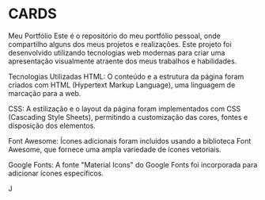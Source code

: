 # CARDS
 
Meu Portfólio
Este é o repositório do meu portfólio pessoal, onde compartilho alguns dos meus projetos e realizações. Este projeto foi desenvolvido utilizando tecnologias web modernas para criar uma apresentação visualmente atraente dos meus trabalhos e habilidades.

Tecnologias Utilizadas
HTML: O conteúdo e a estrutura da página foram criados com HTML (Hypertext Markup Language), uma linguagem de marcação para a web.

CSS: A estilização e o layout da página foram implementados com CSS (Cascading Style Sheets), permitindo a customização das cores, fontes e disposição dos elementos.

Font Awesome: Ícones adicionais foram incluídos usando a biblioteca Font Awesome, que fornece uma ampla variedade de ícones vetoriais.

Google Fonts: A fonte "Material Icons" do Google Fonts foi incorporada para adicionar ícones específicos.

J